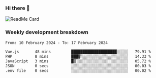 ### Hi there 👋

<!--
**itzcy/itzcy** is a ✨ _special_ ✨ repository because its `README.md` (this file) appears on your GitHub profile.

Here are some ideas to get you started:

- 🔭 I’m currently working on ...
- 🌱 I’m currently learning ...
- 👯 I’m looking to collaborate on ...
- 🤔 I’m looking for help with ...
- 💬 Ask me about ...
- 📫 How to reach me: ...
- 😄 Pronouns: ...
- ⚡ Fun fact: ...
-->
![ReadMe Card](https://github-readme-stats.vercel.app/api?username=itzcy&show_icons=true&title_color=2d3198&icon_color=797cb8&text_color=24292e&bg_color=f6f8fa)

### Weekly development breakdown
<!--START_SECTION:waka-->

```txt
From: 10 February 2024 - To: 17 February 2024

Vue.js       48 mins         ████████████████████░░░░░   79.91 %
PHP          8 mins          ███▓░░░░░░░░░░░░░░░░░░░░░   14.33 %
JavaScript   3 mins          █▒░░░░░░░░░░░░░░░░░░░░░░░   05.72 %
JSON         0 secs          ░░░░░░░░░░░░░░░░░░░░░░░░░   00.03 %
.env file    0 secs          ░░░░░░░░░░░░░░░░░░░░░░░░░   00.02 %
```

<!--END_SECTION:waka-->
